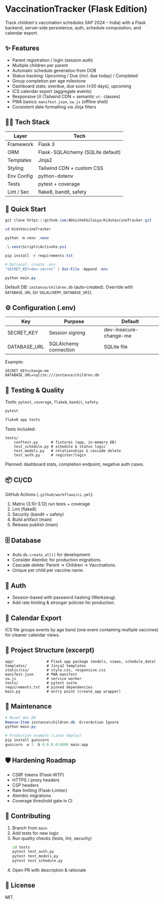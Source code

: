 # VaccinationTracker (Flask Edition)

Track children's vaccination schedules (IAP 2024 – India) with a Flask backend, server‑side persistence, auth, schedule computation, and calendar export.

## ✨ Features

- Parent registration / login (session auth)
- Multiple children per parent
- Automatic schedule generation from DOB
- Status tracking: Upcoming / Due (incl. due today) / Completed
- Group completion per age milestone
- Dashboard stats: overdue, due soon (≤30 days), upcoming
- ICS calendar export (aggregate events)
- Responsive UI (Tailwind CDN + semantic `vt-` classes)
- PWA basics: `manifest.json`, `sw.js` (offline shell)
- Consistent date formatting via Jinja filters

## 🧑‍💻 Tech Stack

| Layer | Tech |
|-------|------|
| Framework | Flask 3 |
| ORM | Flask-SQLAlchemy (SQLite default) |
| Templates | Jinja2 |
| Styling | Tailwind CDN + custom CSS |
| Env Config | python-dotenv |
| Tests | pytest + coverage |
| Lint / Sec | flake8, bandit, safety |

## 🚀 Quick Start

```powershell
git clone https://github.com/AbhishekSiloiya/KidsVaccineTracker.git

cd KidsVaccineTracker

python -m venv .venv

.\.venv\Scripts\Activate.ps1

pip install -r requirements.txt

# Optional: create .env
"SECRET_KEY=dev-secret" | Out-File -Append .env

python main.py
```

Default DB: `instance/children.db` (auto-created). Override with `DATABASE_URL` (or `SQLALCHEMY_DATABASE_URI`).

## ⚙️ Configuration (.env)

| Key | Purpose | Default |
|-----|---------|---------|
| SECRET_KEY | Session signing | dev-insecure-change-me |
| DATABASE_URL | SQLAlchemy connection | SQLite file |

Example:
```
SECRET_KEY=change-me
DATABASE_URL=sqlite:///instance/children.db
```

## 🧪 Testing & Quality

Tools: `pytest`, `coverage`, `flake8`, `bandit`, `safety`.

```powershell
pytest

flake8 app tests
```

Tests included:
```
tests/
	conftest.py      # fixtures (app, in-memory DB)
	test_schedule.py # schedule & status logic
	test_models.py   # relationships & cascade delete
	test_auth.py     # register/login
```
Planned: dashboard stats, completion endpoint, negative auth cases.

## 📦 CI/CD

GitHub Actions (`.github/workflows/ci.yml`):
1. Matrix (3.10–3.12) run tests + coverage
2. Lint (flake8)
3. Security (bandit + safety)
4. Build artifact (main)
5. Release publish (main)

## 🗄 Database

- Auto `db.create_all()` for development.
- Consider Alembic for production migrations.
- Cascade delete: Parent → Children → Vaccinations.
- Unique per child per vaccine name.

## 🔐 Auth

- Session-based with password hashing (Werkzeug).
- Add rate limiting & stronger policies for production.

## 📅 Calendar Export

ICS file groups events by age band (one event containing multiple vaccines) for cleaner calendar views.

## 🧱 Project Structure (excerpt)

```
app/               # Flask app package (models, views, schedule_data)
templates/         # Jinja2 templates
static/css/        # style.css, responsive.css
manifest.json      # PWA manifest
sw.js              # service worker
tests/             # pytest suite
requirements.txt   # pinned dependencies
main.py            # entry point (create_app wrapper)
```

## 🧹 Maintenance

```powershell
# Reset dev DB
Remove-Item instance\children.db -ErrorAction Ignore
python main.py

# Production example (Linux deploy)
pip install gunicorn
gunicorn -w 2 -b 0.0.0.0:8000 main:app
```

## 🛡 Hardening Roadmap

- CSRF tokens (Flask-WTF)
- HTTPS / proxy headers
- CSP headers
- Rate limiting (Flask-Limiter)
- Alembic migrations
- Coverage threshold gate in CI

## 🤝 Contributing

1. Branch from `main`
2. Add tests for new logic
3. Run quality checks (tests, lint, security)
    ```cmd
    cd tests
    pytest test_auth.py
    pytest test_models.py
    pytest test_schedule.py
    ```
4. Open PR with description & rationale

## 📄 License

MIT.